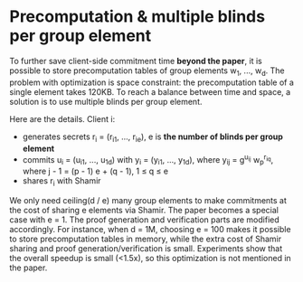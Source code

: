 # Precomputation & multiple blinds per group element

To further save client-side commitment time **beyond the paper**, it is possible to store precomputation tables of group elements w<sub>1</sub>, ..., w<sub>d</sub>. The problem with optimization is space constraint: the precomputation table of a single element takes 120KB. To reach a balance between time and space, a solution is to use multiple blinds per group element. 

Here are the details. Client i: 
- generates secrets r<sub>i</sub> = (r<sub>i1</sub>, ..., r<sub>ie</sub>), e is **the number of blinds per group element**
- commits u<sub>i</sub> = (u<sub>i1</sub>, ..., u<sub>1d</sub>) with y<sub>i</sub> = (y<sub>i1</sub>, ..., y<sub>1d</sub>), where y<sub>ij</sub> = g<sup>u<sub>ij</sub></sup> w<sub>p</sub><sup>r<sub>iq</sub></sup>, where j - 1 = (p - 1) e + (q - 1), 1 ≤ q ≤ e
- shares r<sub>i</sub> with Shamir

We only need ceiling(d / e) many group elements to make commitments at the cost of sharing e elements via Shamir. 
The paper becomes a special case with e = 1. The proof generation and verification parts are modified accordingly. For instance, when d = 1M, choosing e = 100 makes it possible to store precomputation tables in memory, while the extra cost of Shamir sharing and proof generation/verification is small. Experiments show that the overall speedup is small (<1.5x), so this optimization is not mentioned in the paper. 